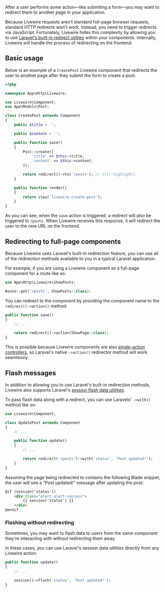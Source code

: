 After a user performs some action—like submiting a form—you may want to redirect them to another page in your application.

Because Livewire requests aren't standard full-page browser requests, standard HTTP redirects won't work. Instead, you need to trigger redirects via JavaScript. Fortunately, Livewire hides this complexity by allowing you to use [Laravel's built-in redirect utilties](https://laravel.com/docs/responses#redirects) within your components. Internally, Livewire will handle the process of redirecting on the frontend.

## Basic usage

Below is an example of a `CreatePost` Livewire component that redirects the user to another page after they submit the form to create a post:

```php
<?php

namespace App\Http\Livewire;

use Livewire\Component;
use App\Models\Post;

class CreatePost extends Component
{
	public $title = '';

    public $content = '';

    public function save()
    {
		Post::create([
			'title' => $this->title,
			'content' => $this->content,
		]);

		return redirect()->to('/posts'); // [tl! highlight]
    }

    public function render()
    {
        return view('livewire.create-post');
    }
}
```

As you can see, when the `save` action is triggered, a redirect will also be triggered to `/posts`. When Livewire receives this response, it will redirect the user to the new URL on the frontend.

## Redirecting to full-page components

Because Livewire uses Laravel's built-in redirection feature, you can use all of the redirection methods available to you in a typical Laravel application.

For example, if you are using a Livewire component as a full-page component for a route like so:

```php
use App\Http\Livewire\ShowPosts;

Route::get('/posts', ShowPosts::class);
```

You can redirect to the component by providing the component name to the `redirect()->action()` method:

```php
public function save()
{
    // ...

    return redirect()->action(ShowPage::class);
}
```

This is possible because Livewire components are also [single-action controllers](https://laravel.com/docs/controllers#single-action-controllers), so Laravel's native `->action()` redirector method will work seamlessly.

## Flash messages

In addition to allowing you to use Laravel's built-in redirection methods, Livewire also supports Laravel's [session flash data utilities](https://laravel.com/docs/session#flash-data).

To pass flash data along with a redirect, you can use Laravels' `->with()` method like so:

```php
use Livewire\Component;

class UpdatePost extends Component
{
    // ...

    public function update()
    {
        // ...

		return redirect('/posts')->with('status', 'Post updated!');
    }
}
```

Assuming the page being redirected to contains the following Blade snippet, the user will see a "Post updated!" message after updating the post:

```html
@if (session('status'))
    <div class="alert alert-success">
        {{ session('status') }}
    </div>
@endif
```

### Flashing without redirecting

Sometimes, you may want to flash data to users from the same component they're interacting with without redirecting them away.

In these cases, you can use Laravel's session data utilities directly from any Livewire action:

```php
public function update()
{
    // ...

    session()->flash('status', 'Post updated!');
}
```

